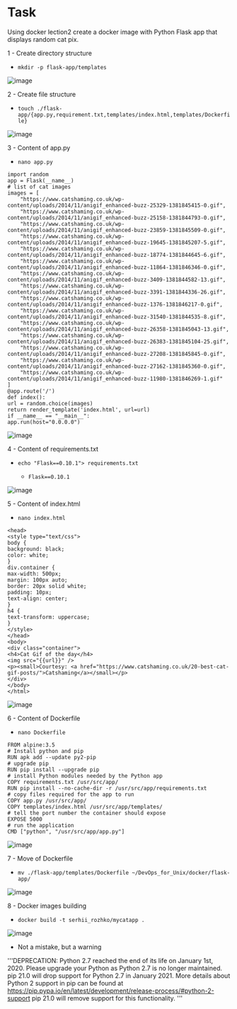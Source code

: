 # Task #
Using docker lection2 create a docker image with Python Flask app that displays random cat pix.

1 - Create directory structure

- `mkdir -p flask-app/templates`

![image](https://github.com/pronetware-it/DevOps_for_Unix/blob/main/docker/mkdir.gif)

2 - Create file structure 


- `touch ./flask-app/{app.py,requirement.txt,templates/index.html,templates/Dockerfile}`


![image](https://github.com/pronetware-it/DevOps_for_Unix/blob/main/docker/touch.gif)

3 - Content of app.py

- `nano app.py`

```from flask import Flask, render_template
import random
app = Flask(__name__)
# list of cat images
images = [
    "https://www.catshaming.co.uk/wp-content/uploads/2014/11/anigif_enhanced-buzz-25329-1381845415-0.gif",
    "https://www.catshaming.co.uk/wp-content/uploads/2014/11/anigif_enhanced-buzz-25158-1381844793-0.gif",
    "https://www.catshaming.co.uk/wp-content/uploads/2014/11/anigif_enhanced-buzz-23859-1381845509-0.gif",
    "https://www.catshaming.co.uk/wp-content/uploads/2014/11/anigif_enhanced-buzz-19645-1381845207-5.gif",
    "https://www.catshaming.co.uk/wp-content/uploads/2014/11/anigif_enhanced-buzz-18774-1381844645-6.gif",
    "https://www.catshaming.co.uk/wp-content/uploads/2014/11/anigif_enhanced-buzz-11864-1381846346-0.gif",
    "https://www.catshaming.co.uk/wp-content/uploads/2014/11/anigif_enhanced-buzz-3409-1381844582-13.gif",
    "https://www.catshaming.co.uk/wp-content/uploads/2014/11/anigif_enhanced-buzz-3391-1381844336-26.gif",
    "https://www.catshaming.co.uk/wp-content/uploads/2014/11/anigif_enhanced-buzz-1376-1381846217-0.gif",
    "https://www.catshaming.co.uk/wp-content/uploads/2014/11/anigif_enhanced-buzz-31540-1381844535-8.gif",
    "https://www.catshaming.co.uk/wp-content/uploads/2014/11/anigif_enhanced-buzz-26358-1381845043-13.gif",
    "https://www.catshaming.co.uk/wp-content/uploads/2014/11/anigif_enhanced-buzz-26383-1381845104-25.gif",
    "https://www.catshaming.co.uk/wp-content/uploads/2014/11/anigif_enhanced-buzz-27208-1381845845-0.gif",
    "https://www.catshaming.co.uk/wp-content/uploads/2014/11/anigif_enhanced-buzz-27162-1381845360-0.gif",
    "https://www.catshaming.co.uk/wp-content/uploads/2014/11/anigif_enhanced-buzz-11980-1381846269-1.gif"
]
@app.route('/')
def index():
url = random.choice(images)
return render_template('index.html', url=url)
if __name__ == "__main__":
app.run(host="0.0.0.0")
```

![image](https://github.com/pronetware-it/DevOps_for_Unix/blob/main/docker/app.gif)

4 - Content of requirements.txt

- `echo "Flask==0.10.1"> requirements.txt`

  - `Flask==0.10.1`


![image](https://github.com/pronetware-it/DevOps_for_Unix/blob/main/docker/requ.gif)

5 - Content of index.html

- `nano index.html`

```<html>
<head>
<style type="text/css">
body {
background: black;
color: white;
}
div.container {
max-width: 500px;
margin: 100px auto;
border: 20px solid white;
padding: 10px;
text-align: center;
}
h4 {
text-transform: uppercase;
}
</style>
</head>
<body>
<div class="container">
<h4>Cat Gif of the day</h4>
<img src="{{url}}" />
<p><small>Courtesy: <a href="https://www.catshaming.co.uk/20-best-cat-gif-posts/">Catshaming</a></small></p>
</div>
</body>
</html>
```

![image](https://github.com/pronetware-it/DevOps_for_Unix/blob/main/docker/index.gif)

6 - Content of Dockerfile

- `nano Dockerfile`

```# our base image
FROM alpine:3.5
# Install python and pip
RUN apk add --update py2-pip
# upgrade pip
RUN pip install --upgrade pip
# install Python modules needed by the Python app
COPY requirements.txt /usr/src/app/
RUN pip install --no-cache-dir -r /usr/src/app/requirements.txt
# copy files required for the app to run
COPY app.py /usr/src/app/
COPY templates/index.html /usr/src/app/templates/
# tell the port number the container should expose
EXPOSE 5000
# run the application
CMD ["python", "/usr/src/app/app.py"]
```

![image](https://github.com/pronetware-it/DevOps_for_Unix/blob/main/docker/content-docker.gif)


7 - Move of Dockerfile

- `mv ./flask-app/templates/Dockerfile ~/DevOps_for_Unix/docker/flask-app/`

![image](https://github.com/pronetware-it/DevOps_for_Unix/blob/main/docker/mv-dockerfile.gif) 


8 - Docker images building

- `docker build -t serhii_rozhko/mycatapp .`

![image](https://github.com/pronetware-it/DevOps_for_Unix/blob/main/docker/docker-build.gif)

- Not a mistake, but a warning

'''DEPRECATION: Python 2.7 reached the end of its life on January 1st, 2020.
Please upgrade your Python as Python 2.7 is no longer maintained. 
pip 21.0 will drop support for Python 2.7 in January 2021. 
More details about Python 2 support in pip can be found at 
https://pip.pypa.io/en/latest/development/release-process/#python-2-support 
pip 21.0 will remove support for this functionality.
'''
